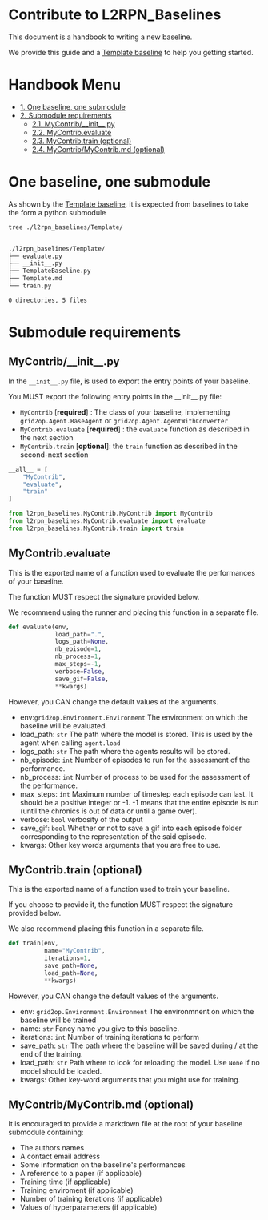 # Contribute to L2RPN_Baselines

This document is a handbook to writing a new baseline.

We provide this guide and a [Template baseline](/l2rpn_baselines/Template) to help you getting started.

# Handbook Menu
*   [1. One baseline, one submodule](#one-baseline-one-submodule)
*   [2. Submodule requirements](#submodule-requirements)
    *   [2.1. MyContrib\/\_\_init\_\_.py](#mycontrib__init__py)
    *   [2.2. MyContrib.evaluate](#mycontribevaluate)
    *   [2.3. MyContrib.train (optional)](#mycontribtrain-optional)
    *   [2.4. MyContrib\/MyContrib.md (optional)](#mycontribmycontribmd-optional)

# One baseline, one submodule
As shown by the [Template baseline](/l2rpn_baselines/Template), it is expected from baselines to take the form a python submodule
```bash
tree ./l2rpn_baselines/Template/


./l2rpn_baselines/Template/
├── evaluate.py
├── __init__.py
├── TemplateBaseline.py
├── Template.md
└── train.py

0 directories, 5 files
```

# Submodule requirements

## MyContrib\/\_\_init\_\_.py
In the `__init__.py` file, is used to export the entry points of your baseline.

You MUST export the following entry points in the \_\_init\_\_.py file:

- `MyContrib` [**required**] :
   The class of your baseline, implementing `grid2op.Agent.BaseAgent` or `grid2op.Agent.AgentWithConverter`
- `MyContrib.evaluate` [**required**] :
   the `evaluate` function as described in the next section
- `MyContrib.train` [**optional**]:
   the `train` function as described in the second-next section

```python
__all__ = [
    "MyContrib",
    "evaluate",
    "train"
]

from l2rpn_baselines.MyContrib.MyContrib import MyContrib
from l2rpn_baselines.MyContrib.evaluate import evaluate
from l2rpn_baselines.MyContrib.train import train
```

## MyContrib.evaluate

This is the exported name of a function used to evaluate the performances of your baseline.

The function MUST respect the signature provided below.

We recommend using the runner and placing this function in a separate file.

```python
def evaluate(env,
             load_path=".",
             logs_path=None,
             nb_episode=1,
             nb_process=1,
             max_steps=-1,
             verbose=False,
             save_gif=False,
             **kwargs)
```

However, you CAN change the default values of the arguments.

 - env:`grid2op.Environment.Environment` The environment on which the baseline will be evaluated.
 - load_path: `str` The path where the model is stored. This is used by the agent when calling `agent.load`
 - logs_path: `str` The path where the agents results will be stored.
 - nb_episode: `int` Number of episodes to run for the assessment of the performance.
 - nb_process: `int` Number of process to be used for the assessment of the performance.
 - max_steps: `int` Maximum number of timestep each episode can last. It should be a positive integer or -1.
        -1 means that the entire episode is run (until the chronics is out of data or until a game over).
 - verbose: `bool` verbosity of the output
 - save_gif: `bool` Whether or not to save a gif into each episode folder corresponding to the representation of the said episode.
 - kwargs: Other key words arguments that you are free to use.

## MyContrib.train (optional)
  
This is the exported name of a function used to train your baseline.

If you choose to provide it, the function MUST respect the signature provided below. 

We also recommend placing this function in a separate file.

```python
def train(env,
          name="MyContrib",
          iterations=1,
          save_path=None,
          load_path=None,
          **kwargs)
```
However, you CAN change the default values of the arguments.

 - env: `grid2op.Environment.Environment` The environmnent on which the baseline will be trained
 - name: `str` Fancy name you give to this baseline.
 - iterations: `int` Number of training iterations to perform
 - save_path: `str` The path where the baseline will be saved during / at the end of the training.
 - load_path: ``str`` Path where to look for reloading the model. Use ``None`` if no model should be loaded.
 - kwargs: Other key-word arguments that you might use for training.

## MyContrib\/MyContrib.md (optional)

It is encouraged to provide a markdown file at the root of your baseline submodule containing:

 - The authors names
 - A contact email address
 - Some information on the baseline's performances
 - A reference to a paper (if applicable)
 - Training time (if applicable)
 - Training enviroment (if applicable)
 - Number of training iterations (if applicable)
 - Values of hyperparameters (if applicable)
